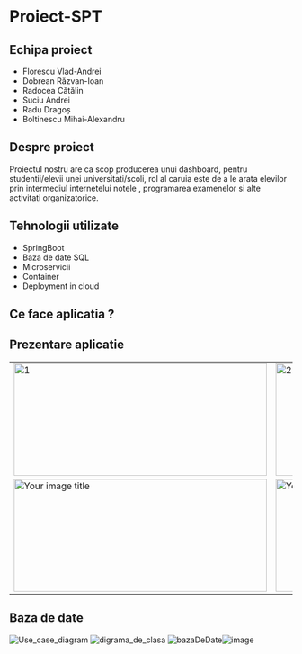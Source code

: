 # Proiect-SPT

## Echipa proiect
* Florescu Vlad-Andrei
* Dobrean Răzvan-Ioan
* Radocea Cătălin
* Suciu Andrei
* Radu Dragoș
* Boltinescu Mihai-Alexandru

## Despre proiect
Proiectul nostru are ca scop producerea unui dashboard, pentru studentii/elevii unei universitati/scoli, rol al caruia este de a le arata elevilor prin intermediul internetelui notele , programarea examenelor si alte activitati organizatorice.

## Tehnologii utilizate
* SpringBoot
* Baza de date SQL
* Microservicii
* Container
* Deployment in cloud

## Ce face aplicatia ?



## Prezentare aplicatie
<table>
  <tr>
    <td><img src="https://user-images.githubusercontent.com/100287313/216816914-26f04af8-902c-4415-a7a3-4c3fb989f473.png" alt="1" width="450" height="200"/></td>
    <td><img src="https://user-images.githubusercontent.com/100287313/216816993-41230c6d-f209-4c99-b635-ed7f36ac895c.png" alt="2" width="450" height="200"/></td>
    <td><img src="https://user-images.githubusercontent.com/100287313/216816996-f8dcbe83-71e3-4073-a1fc-aa33922bcd61.png" alt="Your image title" width="450" height="200"/></td>
  </tr>
  <tr>
    <td><img src="https://user-images.githubusercontent.com/100287313/216817027-05142d46-b78d-4d27-acb4-486fc43a7342.png" alt="Your image title" width="450" height="200"/></td>
    <td><img src="https://user-images.githubusercontent.com/100287313/216817028-7b6f8962-3b7a-40ca-b254-b9475a5edd7b.png" alt="Your image title" width="450" height="200"/></td>
    <td><img src="https://user-images.githubusercontent.com/100287313/216817029-b8abe7a9-5a80-4518-81f9-dfef2b001db0.png" alt="Your image title" width="450" height="200"/></td>
  </tr>
  
</table>

## Baza de date
![Use_case_diagram](https://user-images.githubusercontent.com/100287313/216817209-00440114-767d-459f-87e2-202e9556b70e.png)
![digrama_de_clasa](https://user-images.githubusercontent.com/100287313/216817320-85c0ba7d-a4b5-4176-92f6-320330807cb8.png)
![bazaDeDate](https://user-images.githubusercontent.com/100287313/216817414-6ff5291f-7476-4f5d-a0a6-67b46ed032be.png)![image](https://user-images.githubusercontent.com/100287313/216817553-9e5f3f5c-1060-4d45-af73-69be01fc5387.png)


